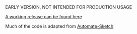 EARLY VERSION, NOT INTENDED FOR PRODUCTION USAGE

[A working release can be found here](https://github.com/Saint-loup/data-from-clipboard/releases/latest)

Much of the code is adapted from [Automate-Sketch](https://github.com/Ashung/Automate-Sketch/blob/master/automate-sketch.sketchplugin/Contents/Sketch/Data/Supply_Data.js)
